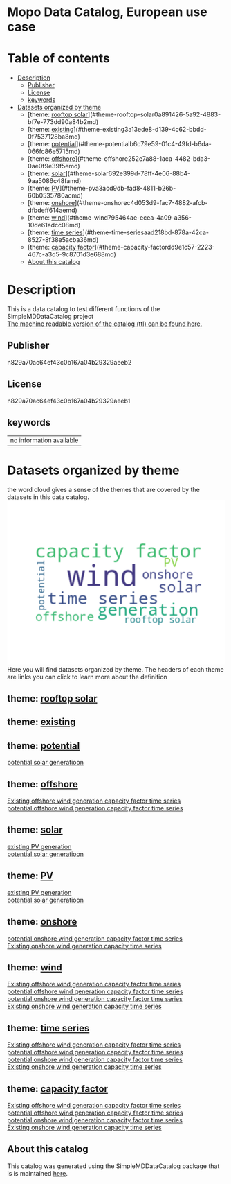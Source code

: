 
Mopo Data Catalog, European use case
====================================

Table of contents
=================

* [Description](#description)
	* [Publisher](#publisher)
	* [License](#license)
	* [keywords](#keywords)
* [Datasets organized by theme](#datasets-organized-by-theme)
	* [theme: [rooftop solar](0a891426-5a92-4883-bf7e-773dd90a84b2.md)](#theme-rooftop-solar0a891426-5a92-4883-bf7e-773dd90a84b2md)
	* [theme: [existing](3a13ede8-d139-4c62-bbdd-0f7537128ba8.md)](#theme-existing3a13ede8-d139-4c62-bbdd-0f7537128ba8md)
	* [theme: [potential](b6c79e59-01c4-49fd-b6da-066fc86e5715.md)](#theme-potentialb6c79e59-01c4-49fd-b6da-066fc86e5715md)
	* [theme: [offshore](252e7a88-1aca-4482-bda3-0ae0f9e39f5e.md)](#theme-offshore252e7a88-1aca-4482-bda3-0ae0f9e39f5emd)
	* [theme: [solar](692e399d-78ff-4e06-88b4-9aa5086c48fa.md)](#theme-solar692e399d-78ff-4e06-88b4-9aa5086c48famd)
	* [theme: [PV](a3acd9db-fad8-4811-b26b-60b0535780ac.md)](#theme-pva3acd9db-fad8-4811-b26b-60b0535780acmd)
	* [theme: [onshore](c4d053d9-fac7-4882-afcb-dfbdeff614ae.md)](#theme-onshorec4d053d9-fac7-4882-afcb-dfbdeff614aemd)
	* [theme: [wind](795464ae-ecea-4a09-a356-10de61adcc08.md)](#theme-wind795464ae-ecea-4a09-a356-10de61adcc08md)
	* [theme: [time series](aad218bd-878a-42ca-8527-8f38e5acba36.md)](#theme-time-seriesaad218bd-878a-42ca-8527-8f38e5acba36md)
	* [theme: [capacity factor](dd9e1c57-2223-467c-a3d5-9c8701d3e688.md)](#theme-capacity-factordd9e1c57-2223-467c-a3d5-9c8701d3e688md)
	* [About this catalog](#about-this-catalog)

# Description


This is a data catalog to test different functions of the SimpleMDDataCatalog project  
[The machine readable version of the catalog (ttl) can be found here.](oep/Documents/uuidea/git/Mopo_European_Usecase_Data_catalog/docs/catalog.ttl)
## Publisher
  
n829a70ac64ef43c0b167a04b29329aeeb2
## License
  
n829a70ac64ef43c0b167a04b29329aeeb1
## keywords

||
| :--- |
|no information available|

# Datasets organized by theme
  
the word cloud gives a sense of the themes that are covered by the datasets in this data catalog.  
![word cloud of dataset themes and their occurrences](figures/wordcloud.svg)  
Here you will find datasets organized by theme. The headers of each theme are links you can click to learn more about the definition
## theme: [rooftop solar](0a891426-5a92-4883-bf7e-773dd90a84b2.md)

## theme: [existing](3a13ede8-d139-4c62-bbdd-0f7537128ba8.md)

## theme: [potential](b6c79e59-01c4-49fd-b6da-066fc86e5715.md)
  
[potential solar generatioon](d2046673-feca-41e3-9f5b-1c3bc6866129.md)
## theme: [offshore](252e7a88-1aca-4482-bda3-0ae0f9e39f5e.md)
  
[Existing offshore wind generation capacity factor time series ](4241ad70-d5a3-4278-8ca2-15334dccf741.md)  
[potential offshore wind generation capacity factor time series](5b8b1db7-186c-4fab-9584-a87478e41c97.md)
## theme: [solar](692e399d-78ff-4e06-88b4-9aa5086c48fa.md)
  
[existing PV generation](46be983d-3de3-4e10-b82a-828b18cd77e7.md)  
[potential solar generatioon](d2046673-feca-41e3-9f5b-1c3bc6866129.md)
## theme: [PV](a3acd9db-fad8-4811-b26b-60b0535780ac.md)
  
[existing PV generation](46be983d-3de3-4e10-b82a-828b18cd77e7.md)  
[potential solar generatioon](d2046673-feca-41e3-9f5b-1c3bc6866129.md)
## theme: [onshore](c4d053d9-fac7-4882-afcb-dfbdeff614ae.md)
  
[potential onshore wind generation capacity factor time series](e857840a-8b0a-491d-9e0b-b6789e28aea6.md)  
[Existing onshore wind generation capacity  time series ](f183c997-9f56-450b-88cc-86ac1eebc93a.md)
## theme: [wind](795464ae-ecea-4a09-a356-10de61adcc08.md)
  
[Existing offshore wind generation capacity factor time series ](4241ad70-d5a3-4278-8ca2-15334dccf741.md)  
[potential offshore wind generation capacity factor time series](5b8b1db7-186c-4fab-9584-a87478e41c97.md)  
[potential onshore wind generation capacity factor time series](e857840a-8b0a-491d-9e0b-b6789e28aea6.md)  
[Existing onshore wind generation capacity  time series ](f183c997-9f56-450b-88cc-86ac1eebc93a.md)
## theme: [time series](aad218bd-878a-42ca-8527-8f38e5acba36.md)
  
[Existing offshore wind generation capacity factor time series ](4241ad70-d5a3-4278-8ca2-15334dccf741.md)  
[potential offshore wind generation capacity factor time series](5b8b1db7-186c-4fab-9584-a87478e41c97.md)  
[potential onshore wind generation capacity factor time series](e857840a-8b0a-491d-9e0b-b6789e28aea6.md)  
[Existing onshore wind generation capacity  time series ](f183c997-9f56-450b-88cc-86ac1eebc93a.md)
## theme: [capacity factor](dd9e1c57-2223-467c-a3d5-9c8701d3e688.md)
  
[Existing offshore wind generation capacity factor time series ](4241ad70-d5a3-4278-8ca2-15334dccf741.md)  
[potential offshore wind generation capacity factor time series](5b8b1db7-186c-4fab-9584-a87478e41c97.md)  
[potential onshore wind generation capacity factor time series](e857840a-8b0a-491d-9e0b-b6789e28aea6.md)  
[Existing onshore wind generation capacity  time series ](f183c997-9f56-450b-88cc-86ac1eebc93a.md)
## About this catalog
  
This catalog was generated using the SimpleMDDataCatalog package that is is maintained [here](https://github.com/uuidea/SimpleMDDataCatalog).